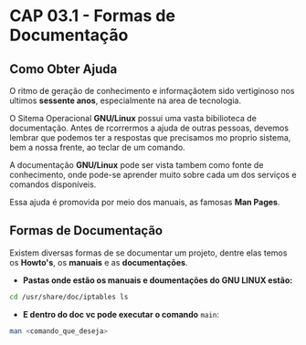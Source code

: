 # CAP 03.1 - Formas de Documentação

## Como Obter Ajuda

O ritmo de geração de conhecimento e informaçãotem sido vertiginoso nos ultimos **sessente anos**, especialmente na area de tecnologia.

O Sitema Operacional **GNU/Linux** possui uma vasta bibilioteca de documentação. Antes de rcorrermos a ajuda de outras pessoas, devemos lembrar que podemos ter a respostas que precisamos mo proprio sistema, bem a nossa frente, ao teclar de um comando.

A documentação **GNU/Linux** pode ser vista tambem como fonte de conhecimento, onde pode-se aprender muito sobre cada um dos serviços e comandos disponíveis.

Essa ajuda é promovida por meio dos manuais, as famosas **Man Pages**.

## Formas de Documentação

Existem diversas formas de se documentar um projeto, dentre elas temos os **Howto's**, os **manuais** e as **documentações**.

 * **Pastas onde estão os manuais e doumentações do GNU LINUX estão:**
 
 ```bash
 cd /usr/share/doc/iptables ls
 ```

 * **E dentro do doc vc pode executar o comando** `main`:

 ```bash
 man <comando_que_deseja>
 ```